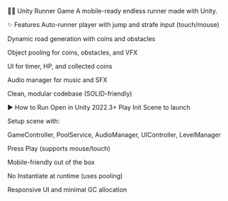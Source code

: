 🏃‍♂️ Unity Runner Game
A mobile-ready endless runner made with Unity.

✨ Features
Auto-runner player with jump and strafe input (touch/mouse)

Dynamic road generation with coins and obstacles

Object pooling for coins, obstacles, and VFX

UI for timer, HP, and collected coins

Audio manager for music and SFX

Clean, modular codebase (SOLID-friendly)

▶️ How to Run
Open in Unity 2022.3+
Play Init Scene to launch

Setup scene with:

GameController, PoolService, AudioManager, UIController, LevelManager

Press Play (supports mouse/touch)

Mobile-friendly out of the box

No Instantiate at runtime (uses pooling)

Responsive UI and minimal GC allocation
